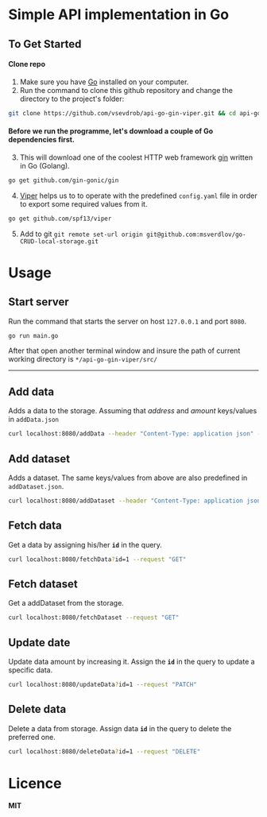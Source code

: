 # Simple API implementation in Go

## To Get Started
#### Clone repo
1. Make sure you have [Go](https://go.dev/) installed on your computer.
2. Run the command to clone this github repository and change the directory to the project's folder:
```bash
git clone https://github.com/vsevdrob/api-go-gin-viper.git && cd api-go-gin-viper/src
```
#### Before we run the programme, let's download a couple of Go dependencies first.
3. This will download one of the coolest HTTP web framework [gin](https://github.com/gin-gonic/gin) written in Go (Golang).
```bash
go get github.com/gin-gonic/gin
```
4. [Viper](https://github.com/spf13/viper) helps us to to operate with the predefined `config.yaml` file in order to export some required values from it.
```bash
go get github.com/spf13/viper
```

5. Add to git
`git remote set-url origin git@github.com:msverdlov/go-CRUD-local-storage.git`

# Usage 
## Start server
Run the command that starts the server on host `127.0.0.1` and port `8080`.
```bash
go run main.go
```
After that open another terminal window and insure the path of current working directory is `*/api-go-gin-viper/src/`
___
## Add data
Adds a data to the storage. Assuming that *address* and *amount* keys/values in `addData.json`
```bash
curl localhost:8080/addData --header "Content-Type: application json" -d @examples/addData.json --request "POST"
```
## Add dataset
Adds a dataset. The same keys/values from above are also predefined in `addDataset.json`.
```bash
curl localhost:8080/addDataset --header "Content-Type: application json" -d @examples/addDataset.json --request "POST"
```
## Fetch data
Get a data by assigning his/her **`id`** in the query.
```bash
curl localhost:8080/fetchData?id=1 --request "GET"
```
## Fetch dataset
Get a addDataset from the storage.
```bash
curl localhost:8080/fetchDataset --request "GET"
```
## Update date
Update data amount by increasing it. Assign the **`id`** in the query to update a specific data. 
```bash
curl localhost:8080/updateData?id=1 --request "PATCH"
```
## Delete data
Delete a data from storage. Assign data **`id`** in the query to delete the preferred one. 
```bash
curl localhost:8080/deleteData?id=1 --request "DELETE"
```
# Licence
**MIT**
